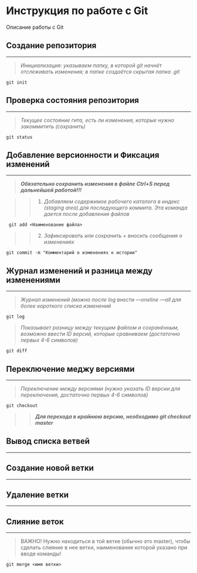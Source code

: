 # Инструкция по работе с Git

Описание работы с Git

## Создание репозитория
____

> *Инициализация: указываем папку, в которой git начнёт отслеживать изменения; в папке создаётся скрытая папка .git*

    git init

## Проверка состояния репозитория
_____

> *Текущее состояние гита, есть ли изменения, которые нужно закоммитить (сохранить)*

    git status


## Добавление версионности и Фиксация изменений
___

>___Обязательно сохранить изменения в файле Ctrl+S перед дальнейшей работой!!!___

>>1. *Добавляем содержимое рабочего каталога в индекс (staging area) для последующего коммита. Эта команда дается после добавления файлов*

     git add <Наименование файла>

>>2. *Зафиксировать или сохранить + вносить сообщения о изменениях*

    git commit -m "Комментарий о изменениях к истории"

## Журнал изменений и разница между изменениями
___

> *Журнал изменений (можно после log внести  —oneline —all для более короткого списка изменений*

    git log

> *Показывает разницу между текущим файлом и сохранённым, возможно ввести ID версий, которые сравниваем (достаточно первых 4-6 символов)*

    git diff

## Переключение меджу версиями
___

> *Переключение между версиями (нужнo указать ID версии для переключения, достаточно первых 4-6 символов)*

    git checkout

>> ***Для перехода в крайнюю версию, необходимо git checkout master***

## Вывод списка ветвей
---

## Создание новой ветки
---

## Удаление ветки
---

## Слияние веток
---

> ВАЖНО! Нужно находиться в той ветке (обычно это master), чтобы сделать слияние в нее ветки, наименование которой указано при вводе команды!

    git merge <имя ветки>

    
